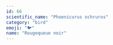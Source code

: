 ```yaml
---
id: 66
scientific_name: "Phoenicurus ochruros"
category: "bird"
emoji: "🐦"
name: "Rougequeue noir"
---
```

